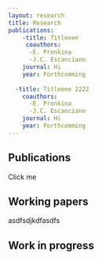 ```yaml
---
layout: research
title: Research
publications:
    -title: Titleeee
     coauthors: 
      -E. Pronkina
      -J.C. Escanciano
    journal: Hi
    year: Forthcomming
   
  -title: Titleeee 2222
    coauthors: 
      -E. Pronkina
      -J.C. Escanciano
    journal: Hi
    year: Forthcomming
---
```


## Publications

<div class="clicker" tabindex="1">Click me</div>
<div class="hiddendiv"></div>

## Working papers
asdfsdjkdfasdfs

## Work in progress
